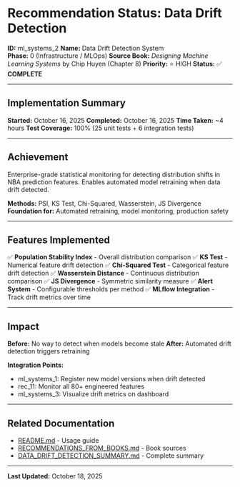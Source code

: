 # Recommendation Status: Data Drift Detection

**ID:** ml_systems_2
**Name:** Data Drift Detection System  
**Phase:** 0 (Infrastructure / MLOps)
**Source Book:** *Designing Machine Learning Systems* by Chip Huyen (Chapter 8)
**Priority:** ⭐ HIGH
**Status:** ✅ **COMPLETE**

---

## Implementation Summary

**Started:** October 16, 2025
**Completed:** October 16, 2025
**Time Taken:** ~4 hours
**Test Coverage:** 100% (25 unit tests + 6 integration tests)

---

## Achievement

Enterprise-grade statistical monitoring for detecting distribution shifts in NBA prediction features. Enables automated model retraining when data drift detected.

**Methods:** PSI, KS Test, Chi-Squared, Wasserstein, JS Divergence
**Foundation for:** Automated retraining, model monitoring, production safety

---

## Features Implemented

✅ **Population Stability Index** - Overall distribution comparison
✅ **KS Test** - Numerical feature drift detection
✅ **Chi-Squared Test** - Categorical feature drift detection
✅ **Wasserstein Distance** - Continuous distribution comparison
✅ **JS Divergence** - Symmetric similarity measure
✅ **Alert System** - Configurable thresholds per method
✅ **MLflow Integration** - Track drift metrics over time

---

## Impact

**Before:** No way to detect when models become stale
**After:** Automated drift detection triggers retraining

**Integration Points:**
- ml_systems_1: Register new model versions when drift detected
- rec_11: Monitor all 80+ engineered features
- ml_systems_3: Visualize drift metrics on dashboard

---

## Related Documentation

- [README.md](README.md) - Usage guide
- [RECOMMENDATIONS_FROM_BOOKS.md](RECOMMENDATIONS_FROM_BOOKS.md) - Book sources
- [DATA_DRIFT_DETECTION_SUMMARY.md](../DATA_DRIFT_DETECTION_SUMMARY.md) - Complete summary

---

**Last Updated:** October 18, 2025
